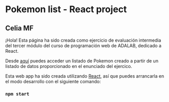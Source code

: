 # Pokemon list - React project

## Celia MF

¡Hola! Esta página ha sido creada como ejercicio de evaluación intermedia del tercer módulo del curso de programación web de ADALAB, dedicado a React.

Desde [aquí](http://beta.adalab.es/modulo-3-evaluacion-intermedia-Celiamf/) puedes acceder un listado de Pokemon creado a partir de un listado de datos proporcionado en el enunciado del ejercico.

Esta web app ha sido creada utilizando [React](https://github.com/facebook/create-react-app), así que puedes arrancarla en el modo desarrollo con el siguiente comando:

### `npm start`
